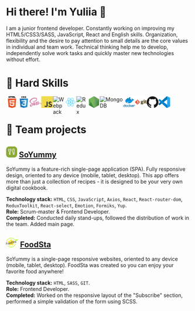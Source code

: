 # Hi there! I'm Yuliia 👋

I am a junior frontend developer. Constantly working on improving my HTML5/CSS3/SASS, JavaScript, React and English skills. Organization, flexibility and the desire to pay attention to small details are the core values in individual and team work. Technical thinking help me to develop, independently solve work tasks and quickly master new technologies without effort.


# 💪 Hard Skills

<img align="left" alt="HTML5" width="32px" src="https://raw.githubusercontent.com/github/explore/80688e429a7d4ef2fca1e82350fe8e3517d3494d/topics/html/html.png" />

<img align="left" alt="CSS3" width="32px" src="https://raw.githubusercontent.com/github/explore/80688e429a7d4ef2fca1e82350fe8e3517d3494d/topics/css/css.png" />

<img align="left" alt="Sass" width="32px" src="https://raw.githubusercontent.com/github/explore/80688e429a7d4ef2fca1e82350fe8e3517d3494d/topics/sass/sass.png" />

<img align="left" alt="JavaScript" width="32px" src="https://raw.githubusercontent.com/github/explore/80688e429a7d4ef2fca1e82350fe8e3517d3494d/topics/javascript/javascript.png" />

<!-- <img align="left" alt="JavaScript" width="32px" src="https://raw.githubusercontent.com/github/explore/80688e429a7d4ef2fca1e82350fe8e3517d3494d/topics/typescript/typescript.png" /> -->

<img align="left" alt="Webpack" width="32px" src="https://raw.githubusercontent.com/webpack/media/master/logo/icon-square-big.png" />

<img align="left" alt="React" width="32px" src="https://raw.githubusercontent.com/github/explore/80688e429a7d4ef2fca1e82350fe8e3517d3494d/topics/react/react.png" />

<img align="left" alt="Redux" width="32px" src="https://d33wubrfki0l68.cloudfront.net/0834d0215db51e91525a25acf97433051f280f2f/c30f5/img/redux.svg" />

<img align="left" alt="Node.js" width="32px" src="https://raw.githubusercontent.com/github/explore/80688e429a7d4ef2fca1e82350fe8e3517d3494d/topics/nodejs/nodejs.png" />

<img align="left" alt="MongoDB" width="64px" src="https://en.vetores.org/wp-content/uploads/mongodb.png" />

<img align="left" alt="MySQL" width="32px" src="https://raw.githubusercontent.com/github/explore/80688e429a7d4ef2fca1e82350fe8e3517d3494d/topics/docker/docker.png" />

<img align="left" alt="Git" width="32px" src="https://raw.githubusercontent.com/github/explore/80688e429a7d4ef2fca1e82350fe8e3517d3494d/topics/git/git.png" />

<img align="left" alt="GitHub" width="32px" src="https://raw.githubusercontent.com/github/explore/78df643247d429f6cc873026c0622819ad797942/topics/github/github.png" />

<img alt="Visual Studio Code" width="32px" src="https://raw.githubusercontent.com/github/explore/80688e429a7d4ef2fca1e82350fe8e3517d3494d/topics/visual-studio-code/visual-studio-code.png" />


# 👯 Team projects

## <a href='https://serhii-vasylenko.github.io/goit-final-project/'><img src="./images/SoYummy.svg" width='30px' height="30px"></a> [SoYummy](https://github.com/yulyarudenko88/goit-final-project)

SoYummy is a feature-rich single-page application (SPA). Fully responsive design, oriented to any device (mobile, tablet, desktop). This app offers more than just a collection of recipes - it is designed to be your very own digital cookbook.

**Technology stack:** `HTML`, `CSS`, `JavaScript`, `Axios`, `React`, `React-router-dom`, `ReduxToolkit`, `React-select`, `Emotion`, `Formiks`, `Yup`.  
**Role:** Scrum-master & Frontend Developer.  
**Completed:** Conducted daily stand-ups, followed the distribution of work in the team. Added main page.

## <a href='https://mar1k85.github.io/monkey-business-team/'><img src="./images/FoodSta.svg" width='33px' height="26px"></a> [FoodSta](https://github.com/yulyarudenko88/FoodSta-team-project)

SoYummy is a single-page responsive websites, oriented to any device (mobile, tablet, desktop). FoodSta was created so you can enjoy your favorite food anywhere!

**Technology stack:** `HTML`, `SASS`, `GIT`.  
**Role:** Frontend Developer.  
**Completed:** Worked on the responsive layout of the "Subscribe" section, performed a simple validation of the form using SCSS.
